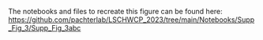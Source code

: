The notebooks and files to recreate this figure can be found here:  
https://github.com/pachterlab/LSCHWCP_2023/tree/main/Notebooks/Supp_Fig_3/Supp_Fig_3abc